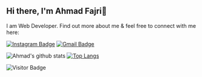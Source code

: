 ## Hi there, I'm Ahmad Fajri👋

I am Web Developer. Find out more about me & feel free to connect with me here:

[![Instagram Badge](https://img.shields.io/badge/-ahmadfajrii-ff69b4?style=flat-square&logo=instagram&logoColor=white&link=https://instagram.com/ahmadfajrii/)](https://instagram.com/ahmadfajrii)
[![Gmail Badge](https://img.shields.io/badge/-ahmadfajri.fajri6@gmail.com-c14438?style=flat-square&logo=Gmail&logoColor=white&link=mailto:ahmadfajri.fajri6@gmail.com)](mailto:ahmadfajri.fajri6@gmail.com)

![Ahmad's github stats](https://github-readme-stats.vercel.app/api?username=ahmadfajri&show_icons=true&theme=gruvbox) [![Top Langs](https://github-readme-stats.vercel.app/api/top-langs/?username=ahmadfajri&layout=compact)](https://github.com/ahmadfajri/github-readme-stats) 

![Visitor Badge](https://visitor-badge.laobi.icu/badge?page_id=ahmadfajri)
